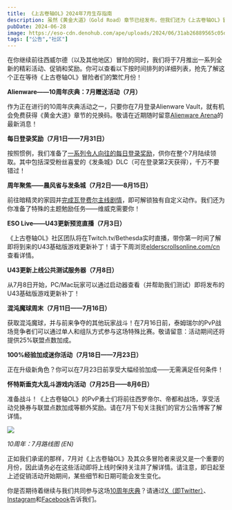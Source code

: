 ```yaml
---
title: 《上古卷轴OL》2024年7月生存指南
description: 虽然《黄金大道》（Gold Road）章节已经发布，但我们还为《上古卷轴OL》冒险者们准备了更多趣味十足的活动。查看将于2024年7月在游戏中上线的（几乎）所有内容！
pubDate: 2024-06-28
image: https://eso-cdn.denohub.com/ape/uploads/2024/06/31ab26889565c05da5022cf3cadc271e.jpg
tags: ["公告","社区"]
---
```


在你继续前往西威尔德（以及其他地区）冒险的同时，我们将于7月推出一系列全新的精彩活动、促销和奖励。你可以查看以下按时间排列的详细列表，抢先了解这个正在等待《上古卷轴OL》冒险者们的繁忙月份！

**Alienware——10周年庆典：7月赠送活动（7月）**

作为正在进行的10周年庆典活动之一，只要你在7月登录Alienware
Vault，就有机会免费获得《黄金大道》章节的兑换码。敬请在近期随时留意[Alienware Arena](https://www.alienwarearena.com/)的最新消息！

**每日登录奖励（7月1日——7月31日）**

按照惯例，我们准备了[一系列令人向往的每日登录奖励](/news/post/66323)，供你在整个7月陆续领取。其中包括深受粉丝喜爱的《发条城》DLC（可在登录第2天获得），千万不要错过！

**周年聚焦——晨风省与发条城（7月2日——8月15日）**

前往暗精灵的家园并[完成瓦登费尔主线剧情](/news/post/66277)，即可解锁独有自定义动作。我们还为你准备了特殊的主题勉励任务——维威克需要你！

**ESO Live——U43更新预览直播（7月3日）**

《上古卷轴OL》社区团队将在Twitch.tv/Bethesda实时直播，带你第一时间了解即将到来的U43基础版游戏更新补丁！请于下周浏览[elderscrollsonline.com/cn](https://www.elderscrollsonline.com/cn)查看详情。

**U43更新上线公共测试服务器（7月8日）**

从7月8日开始，PC/Mac玩家可以通过启动器查看（并帮助我们测试）即将发布的U43基础版游戏更新补丁！

**混沌魔球周末（7月11日——7月16日）**

获取混沌魔球，并与前来争夺的其他玩家战斗！在7月16日前，泰姆瑞尔的PvP战场竞争者们可以通过单人和组队方式参与这场特殊比赛。敬请留意：活动期间还将提供25%联盟点数加成。

**100%经验加成迷你活动（7月18日——7月23日）**

正在升级新角色？你可以在7月23日前享受大幅经验加成——无需满足任何条件！

**怀特斯垂克大乱斗游戏内活动（7月25日——8月6日）**

准备战斗！《上古卷轴OL》的PvP勇士们将前往西罗帝尔、帝都和战场，享受活动兑换券与联盟点数加成等额外奖励。请在7月下旬关注我们的官方公告博客了解详情。

![](https://eso-cdn.denohub.com/ape/uploads/2024/06/7d1045324533a431a569b95e2432fef0.jpg)

<p class="text-gray-500 text-sm text-center"><i>10周年：7月路线图 (EN)</i></p>

正如我们承诺的那样，7月对《上古卷轴OL》及其众多冒险者来说又是一个重要的月份，因此请务必在这些活动即将上线时保持关注并了解详情。请注意，即日起至上述促销活动开始期间，某些细节和日期可能会发生变化。

你是否期待着继续与我们共同参与这场[10周年庆典](https://www.elderscrollsonline.com/cn/anniversary)？请通过[X（即Twitter）](https://twitter.com/TESOnline)、[Instagram](https://www.instagram.com/elderscrollsonline/)和[Facebook](https://www.facebook.com/elderscrollsonline)告诉我们。 
